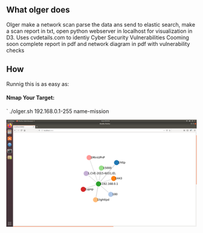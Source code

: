 ## What olger does

Olger make a network scan parse the data ans send to elastic search, make a scan report in txt, open python webserver in localhost for visualization in D3.
Uses cvdetails.com to identiy Cyber Security Vulnerabilities
Cooming soon complete report in pdf and network diagram in pdf with vulnerability checks

## How

Runnig this is as easy as:

#### Nmap Your Target:
`
 ./olger.sh 192.168.0.1-255 name-mission

![image olger graph d3 js](olger.png)
